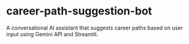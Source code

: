 # career-path-suggestion-bot
A conversational AI assistant that suggests career paths based on user input using Gemini API and Streamlit.
